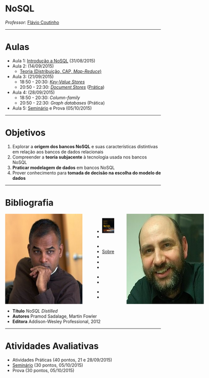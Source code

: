 <!--
  bespokeEvent: bullets.disable
-->

# NoSQL

_Professor:_ [Flávio Coutinho](mailto:coutinho@decom.cefetmg.br)

---
# Aulas

- Aula 1: [Introdução a NoSQL](classes/intro/) (31/08/2015)
- Aula 2: (14/09/2015)
  - [Teoria (Distribuição, CAP, _Map-Reduce_)](classes/theory/)
- Aula 3: (21/09/2015)
  - 18:50 - 20:30: [_Key-Value Stores_](classes/keyvalue/)
  - 20:50 - 22:30: [_Document Stores_](classes/document/) ([Prática][activity-mongodb])
- Aula 4: (28/09/2015)
  - 18:50 - 20:30: _Column-family_[](classes/columnfamily/)
  - 20:50 - 22:30: _Graph databases_[](classes/graph/) (Prática)
- Aula 5: [Seminário][seminar] e Prova (05/10/2015)


[seminar]: https://github.com/fegemo/cefet-nosql/tree/master/assignments/seminar/README.md
[activity-mongodb]: https://github.com/fegemo/cefet-nosql/tree/master/assignments/mongodb/README.md
[activity-neo4j]: https://github.com/fegemo/cefet-nosql/tree/master/assignments/neo4j/README.md

---
# Objetivos

1. Explorar a **origem dos bancos NoSQL** e suas características distintivas em
   relação aos bancos de dados relacionais
1. Compreender a **teoria subjacente** à tecnologia usada nos bancos NoSQL
1. **Praticar modelagem de dados** em bancos NoSQL
1. Prover conhecimento para **tomada de decisão na escolha do modelo de dados**

---
# Bibliografia

<div style="display: flex; flex-direction: row; justify-content: space-around; width: 100%;">
  <img class="portrait left floating" src="images/pramod-sadalage-avatar.jpg" style="order: 0;">
  <img class="portrait right floating" src="images/martin-fowler-avatar.jpg" style="order: 2;">
  <div class="" style="order: 1">
    <figure class="book">
      <ul class="hardcover_front" class="no-bullet">
        <li class="no-bullet"><img src="images/book-nosql-distilled.png" width="100%" height="100%"></li>
        <li class="no-bullet"></li>
      </ul>
      <ul class="page no-bullet">
        <li class="no-bullet"></li>
        <li class="no-bullet"><a class="book-btn" href="http://martinfowler.com/books/nosql.html">Sobre</a></li>
        <li class="no-bullet"></li>
        <li class="no-bullet"></li>
        <li class="no-bullet"></li>
      </ul>
      <ul class="hardcover_back no-bullet">
        <li class="no-bullet"></li>
        <li class="no-bullet"></li>
      </ul>
      <ul class="book_spine no-bullet">
        <li class="no-bullet"></li>
        <li class="no-bullet"></li>
      </ul>
    </figure>  
  </div>
</div>

- **Título**	_NoSQL Distilled_
- **Autores**	Pramod Sadalage, Martin Fowler
- **Editora**	 Addison-Wesley Professional, 2012

---
# Atividades Avaliativas

- Atividades Práticas (40 pontos, 21 e 28/09/2015)
- [Seminário][seminar] (30 pontos, 05/10/2015)
- Prova (30 pontos, 05/10/2015)

[seminar]: https://github.com/fegemo/cefet-nosql/tree/master/assignments/seminar/README.md
